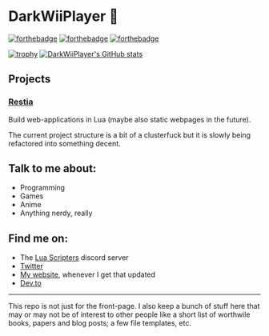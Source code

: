 # DarkWiiPlayer 💜

[![forthebadge](https://forthebadge.com/images/badges/kinda-sfw.svg)](https://forthebadge.com)
[![forthebadge](https://forthebadge.com/images/badges/powered-by-oxygen.svg)](https://forthebadge.com)
[![forthebadge](https://forthebadge.com/images/badges/uses-badges.svg)](https://forthebadge.com)

[![trophy](https://github-profile-trophy.vercel.app/?username=darkwiiplayer)](https://github.com/DarkWiiPlayer?tab=repositories)
[![DarkWiiPlayer's GitHub stats](https://github-readme-stats.vercel.app/api?username=darkwiiplayer)](https://github.com/DarkWiiPlayer?tab=repositories)

## Projects

### [Restia](https://github.com/darkwiiplayer/restia)

Build web-applications in Lua (maybe also static webpages in the future).

The current project structure is a bit of a clusterfuck but it is slowly being
refactored into something decent.

## Talk to me about:

- Programming
- Games
- Anime
- Anything nerdy, really

## Find me on:

- The [Lua Scripters](https://discord.gg/7wu7ZsW) discord server
- [Twitter](https://twitter.com/DarkWiiPlayer)
- [My website](https://darkwiiplayer.com), whenever I get that updated
- [Dev.to](https://dev.to/darkwiiplayer)

-----

This repo is not just for the front-page.
I also keep a bunch of stuff here that may or may not be of interest to other
people like a short list of worthwile books, papers and blog posts; a few
file templates, etc.
